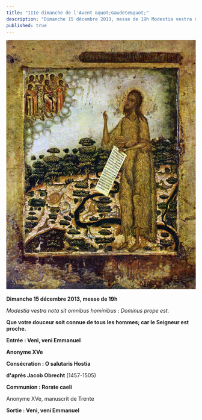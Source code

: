 ```yaml
---
title: "IIIe dimanche de l'Avent &quot;Gaudete&quot;"
description: "Dimanche 15 décembre 2013, messe de 19h Modestia vestra nota sit omnibus hominibus : Dominus prope est. Que votre douceur soit connue de tous les hommes; car le Seigneur est proche. Entrée : Veni, veni Emmanuel Anonyme XVe Consécration : O salutaris Hostia..."
published: true
---
```



![](/images/2013-12-14-jean-baptiste-2.jpg)

**Dimanche 15 décembre 2013, messe de 19h**

*Modestia vestra nota sit omnibus hominibus : Dominus prope est.*

**Que votre douceur soit connue de tous les hommes; car le Seigneur est proche.**

**Entrée : Veni, veni Emmanuel**

**Anonyme XVe**

**Consécration : O salutaris Hostia**

**d'après Jacob Obrecht** (1457-1505)

**Communion : Rorate caeli**

Anonyme XVe, manuscrit de Trente

**Sortie : Veni, veni Emmanuel**